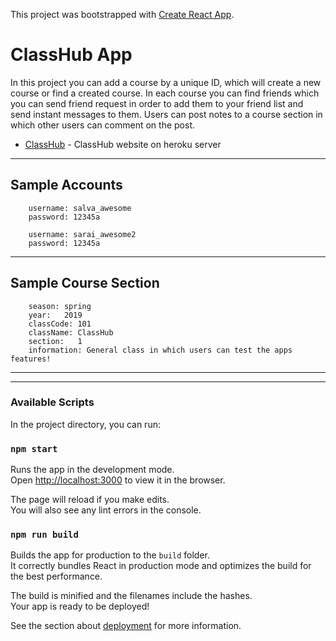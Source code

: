 This project was bootstrapped with [Create React App](https://github.com/facebook/create-react-app).

# ClassHub App 

In this project you can add a course by a unique ID, which will create a new course or find a created course. In each course you can find friends which you can send friend request in order to add them to your friend list and send instant messages to them. Users can post notes to a course section in which other users can comment on the post. 

* [ClassHub](https://classhub-hunter.herokuapp.com) -  ClassHub website on heroku server

---
## Sample Accounts
```
    username: salva_awesome
    password: 12345a

    username: sarai_awesome2
    password: 12345a
```
---
## Sample Course Section
```
    season: spring 
    year:   2019
    classCode: 101
    className: ClassHub
    section:   1
    information: General class in which users can test the apps features!
```
---
---

### Available Scripts

In the project directory, you can run:

### `npm start`

Runs the app in the development mode.<br>
Open [http://localhost:3000](http://localhost:3000) to view it in the browser.

The page will reload if you make edits.<br>
You will also see any lint errors in the console.

### `npm run build`

Builds the app for production to the `build` folder.<br>
It correctly bundles React in production mode and optimizes the build for the best performance.

The build is minified and the filenames include the hashes.<br>
Your app is ready to be deployed!

See the section about [deployment](https://facebook.github.io/create-react-app/docs/deployment) for more information.

